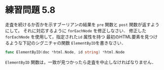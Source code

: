 # 練習問題 5.8

走査を続けるか否かを示すブーリアンの結果を 
`pre` 関数と `post` 関数が返すようにして，
それに対応するように `forEachNode` を修正しなさい．
修正した `forEachNode` を使用して，指定された`id` 属性を持つ
最初のHTML要素を見つけるような下記のシグニチャの関数 `ElementByID`を書きなさい．

```go
func ElementByID(doc *html.Node, id string) *html.Node
```

`ElementByID` 関数は，一致が見つかったら走査を中止しなければなりません．

